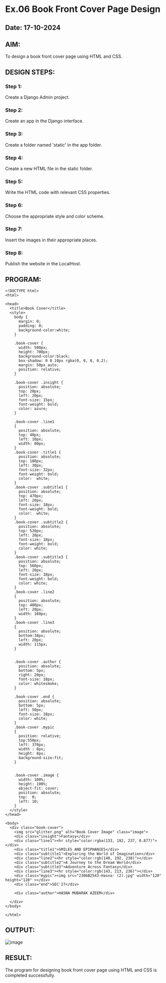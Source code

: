 # Ex.06 Book Front Cover Page Design
## Date: 17-10-2024

## AIM:
To design a book front cover page using HTML and CSS.

## DESIGN STEPS:

### Step 1:
Create a Django Admin project.

### Step 2:
Create an app in the Django interface.

### Step 3:
Create a folder named 'static' in the app folder.

### Step 4:
Create a new HTML file in the static folder.

### Step 5:
Write the HTML code with relevant CSS properties.

### Step 6:
Choose the appropriate style and color scheme.

### Step 7:
Insert the images in their appropriate places.

### Step 8:
Publish the website in the LocalHost.

## PROGRAM:
```
<!DOCTYPE html>
<html>

<head>
  <title>Book Cover</title>
  <style>
    body {
      margin: 0;
      padding: 0;
      background-color:white;
    }

    .book-cover {
      width: 500px;
      height: 700px;
      background-color:black;
      box-shadow: 0 0 10px rgba(0, 0, 0, 0.2);
      margin: 50px auto;
      position: relative;
    }
    
    .book-cover .insight {
      position: absolute;
      top: 20px;
      left: 20px;
      font-size: 15px;
      font-weight: bold;
      color: azure;
    }

    .book-cover .line1
    {
      position: absolute;
      top: 40px;
      left: 10px;
      width: 80px;
    }
    .book-cover .title1 {
      position: absolute;
      top: 180px;
      left: 30px;
      font-size: 32px;
      font-weight: bold;
      color:  white;
    }
    .book-cover .subtitle1 {
      position: absolute;
      top: 470px;
      left: 20px;
      font-size: 18px;
      font-weight: bold;
      color:  white;
    }
    .book-cover .subtitle2 {
      position: absolute;
      top: 520px;
      left: 20px;
      font-size: 18px;
      font-weight: bold;
      color: white;
    }
    .book-cover .subtitle3 {
      position: absolute;
      top: 560px;
      left: 20px;
      font-size: 18px;
      font-weight: bold;
      color: white;
    }
    .book-cover .line2
    {
      position: absolute;
      top: 480px;
      left: 20px;
      width: 160px;
    }
    .book-cover .line3
    {
      position: absolute;
      bottom:38px;
      left: 20px;
      width: 115px;
    }


    .book-cover .author {
      position: absolute;
      bottom: 5px;
      right: 20px;
      font-size: 18px;
      color: whitesmoke;
    }

    .book-cover .end {
      position: absolute;
      bottom: 5px;
      left: 50px;
      font-size: 18px;
      color: white;
    }
    .book-cover .mypic
    {
      position: relative;
      top:550px;
      left: 370px;
      width : 8px;
      height: 8px;
      background-size:fit;
    }


    .book-cover .image {
      width: 100%;
      height: 100%;
      object-fit: cover;
      position: absolute;
      top:  0;
      left: 10;
    }
  </style>
</head>

<body>
  <div class="book-cover">
    <img src="glitter.png" alt="Book Cover Image" class="image">
    <div class="insight">Fantasy</div>
    <div class="line1"><hr style="color:rgba(133, 192, 237, 0.877)"></div>
    <div class="title1">SMILES AND EPIPHANIES</div>
    <div class="subtitle1">Exploring the World of Imagination</div>
    <div class="line2"><hr style="color:rgb(140, 192, 238)"></div>
    <div class="subtitle2">A Journey to the Dream World</div>
    <div class="subtitle3">Adventure Across Fantasy</div>
    <div class="line3"><hr style="color:rgb(143, 213, 236)"></div>
    <div class="mypic"><img src="2306B2543-Hasna- (2).jpg" width="120" height="120" ></div>
    <div class="end">SEC'27</div>

    <div class="author">HASNA MUBARAK AZEEM</div>

  </div>
</body>

</html>
```

## OUTPUT:
![image](https://github.com/user-attachments/assets/f0779ef5-c793-4cb6-95b0-2ef8215d0afb)


## RESULT:
The program for designing book front cover page using HTML and CSS is completed successfully.
